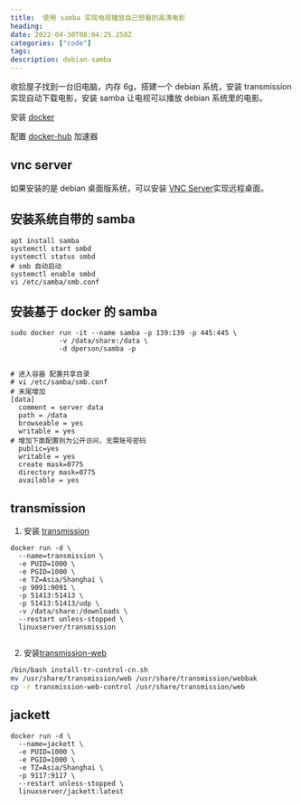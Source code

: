 ```yaml
---
title:  使用 samba 实现电视播放自己想看的高清电影 
heading: 
date: 2022-04-30T08:04:25.258Z
categories: ["code"]
tags: 
description: debian-samba
---
```


收拾屋子找到一台旧电脑，内存 6g，搭建一个 debian 系统，安装 transmission 实现自动下载电影，安装 samba 让电视可以播放 debian 系统里的电影。


安装 [docker](https://docs.docker.com/engine/install/debian/)

配置 [docker-hub](https://gitee.com/smile365/blog/blob/master/docker.md) 加速器

## vnc server
如果安装的是 debian 桌面版系统，可以安装
[VNC Server](http://www.yl-blog.com/article/915.html)实现远程桌面。



## 安装系统自带的 samba
```
apt install samba
systemctl start smbd
systemctl status smbd
# smb 自动启动
systemctl enable smbd
vi /etc/samba/smb.conf

```



## 安装基于 docker 的 samba

```
sudo docker run -it --name samba -p 139:139 -p 445:445 \
            -v /data/share:/data \
            -d dperson/samba -p
            
            
# 进入容器 配置共享目录
# vi /etc/samba/smb.conf
# 末尾增加
[data]
  comment = server data
  path = /data
  browseable = yes
  writable = yes
# 增加下面配置则为公开访问，无需账号密码
  public=yes
  writable = yes
  create mask=0775
  directory mask=0775
  available = yes
```            
            
## transmission

1. 安装 [transmission](https://hub.docker.com/r/linuxserver/transmission)

```
docker run -d \
  --name=transmission \
  -e PUID=1000 \
  -e PGID=1000 \
  -e TZ=Asia/Shanghai \
  -p 9091:9091 \
  -p 51413:51413 \
  -p 51413:51413/udp \
  -v /data/share:/downloads \
  --restart unless-stopped \
  linuxserver/transmission
  
```

2. 安装[transmission-web](https://github.com/ronggang/transmission-web-control)

```bash
/bin/bash install-tr-control-cn.sh
mv /usr/share/transmission/web /usr/share/transmission/webbak
cp -r transmission-web-control /usr/share/transmission/web
```


## jackett

```
docker run -d \
  --name=jackett \
  -e PUID=1000 \
  -e PGID=1000 \
  -e TZ=Asia/Shanghai \
  -p 9117:9117 \
  --restart unless-stopped \
  linuxserver/jackett:latest
```
